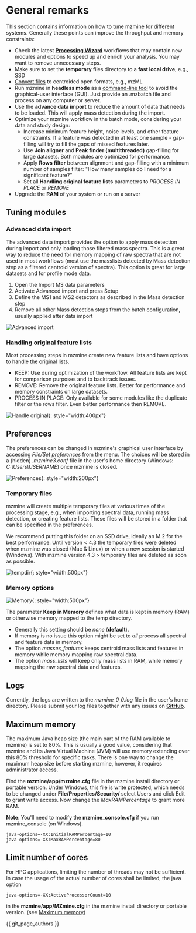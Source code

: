 
# General remarks
This section contains information on how to tune mzmine for different systems. Generally these points can improve the throughput and memory constraints:

- Check the latest [**Processing Wizard**](wizard.md) workflows that may contain new modules and options to speed up and enrich your analysis. You may want to remove unnecessary steps. 
- Make sure to set the **temporary** files directory to a **fast local drive**, e.g., SSD
- [Convert files](data_conversion.md) to centroided open formats, e.g., mzML 
- Run mzmine in **headless mode** as a [command-line tool](commandline_tool.md) to avoid the graphical-user interface (GUI). Just provide an .mzbatch file and process on any computer or server.
- Use the **advance data import** to reduce the amount of data that needs to be loaded. This will apply mass detection during the import.
- Optimize your mzmine workflow in the batch mode, considering your data and study design:
    - Increase minimum feature height, noise levels, and other feature constraints. If a feature was detected in at least one sample - gap-filling will try to fill the gaps of missed features later.
    - Use **Join aligner** and **Peak finder (multithreaded)** gap-filling for large datasets. Both modules are optimized for performance.
    - Apply **Rows filter** between alignment and gap-filling with a minimum number of samples filter: "How many samples do I need for a significant feature?"
    - Set all **Handling original feature lists** parameters to *PROCESS IN PLACE* or *REMOVE*
- Upgrade the **RAM** of your system or run on a server

## Tuning modules

### Advanced data import
The advanced data import provides the option to apply mass detection during import and only 
loading those filtered mass spectra. This is a great way to reduce the need for memory 
mapping of raw spectra that are not used in most workflows (most use the masslists detected 
by Mass detection step as a filtered centroid version of spectra).
This option is great for large datasets and for profile mode data. 

1. Open the Import MS data parameters
2. Activate Advanced import and press Setup
3. Define the MS1 and MS2 detectors as described in the Mass detection step
4. Remove all other Mass detection steps from the batch configuration, usually applied after data import

![Advanced import](img/advanced_import.png)

### Handling original feature lists
Most processing steps in mzmine create new feature lists and have options to handle the original lists. 
- KEEP: Use during optimization of the workflow. All feature lists are kept for comparison purposes and to backtrack issues.
- REMOVE: Remove the original feature lists. Better for performance and memory constraints on large datasets.
- PROCESS IN PLACE: Only available for some modules like the duplicate filter or the rows filter. Even better performance then REMOVE. 

![Handle original](img/handle_original.png){: style="width:400px"}


## Preferences

The preferences can be changed in mzmine's graphical user interface by accessing _File/Set
preferences_ from the menu. The choices will be stored in a (hidden) _.mzmine3.conf_ file in the
user's home directory (Windows: _C:\Users\USERNAME_) once mzmine is closed.

![Preferences](img/menu_pref.png){: style="width:200px"}

### Temporary files

mzmine will create multiple temporary files at various times of the processing stage, e.g., when
importing spectral data, running mass detection, or creating feature lists. These files will be
stored in a folder that can be specified in the preferences.

We recommend putting this folder on an SSD drive, ideally an M.2 for the best performance. Until version < 4.3 the
temporary files were deleted when mzmine was closed (Mac & Linux) or when a new session is
started (Windows). With mzmine version 4.3 > temporary files are deleted as soon as possible.

![tempdir](img/performance_param.png){: style="width:500px"}

### Memory options

![Memory](img/performance_memory.png){: style="width:500px"}

The parameter **Keep in Memory** defines what data is kept in memory (RAM) or otherwise memory
mapped to the temp directory.

- Generally this setting should be _none_ (**default**).
- If memory is no issue this option might be set to _all_
  process all spectral and feature data in memory.
- The option _masses_features_ keeps centroid mass lists and features in memory while memory mapping
  raw spectral data.
- The option _mass_lists_ will keep only mass lists in RAM, while memory mapping the raw spectral
  data and features.

## Logs

Currently, the logs are written to the _mzmine_0_0.log_ file in the user's home directory. Please
submit your log files together with any issues
on **[GitHub](https://github.com/mzmine/mzmine3/issues)**.

## Maximum memory
The maximum Java heap size (the main part of the RAM available to mzmine) is set to 80%. This is usually a good value, considering that mzmine and its Java Virtual Machine (JVM) will use memory extending over this 80% threshold for specific tasks. There is one way to change the maximum heap size before starting mzmine, however, it requires administrator access.

Find the **mzmine/app/mzmine.cfg** file in the mzmine install directory or portable version. Under Windows, this file is write protected, which needs to be changed under **File/Properties/Security/** select Users and click Edit to grant write access. Now change the _MaxRAMPercentage_ to grant more RAM. 

**Note**: You'll need to modify the **mzmine_console.cfg** if you run mzmine_console (on Windows).

```
java-options=-XX:InitialRAMPercentage=10
java-options=-XX:MaxRAMPercentage=80
```

## Limit number of cores
For HPC applications, limiting the number of threads may not be sufficient. In case the usage of the actual number of cores shall be limited, the java option
```
java-options=-XX:ActiveProcessorCount=10
```
in the **mzmine/app/MZmine.cfg** in the mzmine install directory or portable version. (see [Maximum memory](#maximum-memory))

{{ git_page_authors }}

